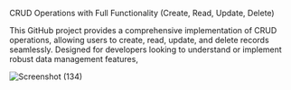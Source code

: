 CRUD Operations with Full Functionality (Create, Read, Update, Delete)

This GitHub project provides a comprehensive implementation of CRUD operations, allowing users to create, read, update, and delete records seamlessly. Designed for developers looking to understand or implement robust data management features, 


![Screenshot (134)](https://github.com/sushill123/CRUD-Operations/assets/155530569/087efb63-c890-4bb6-9ea8-d63b2c41599a)
